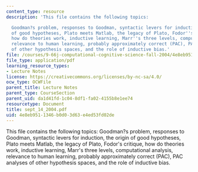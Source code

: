 ```yaml
---
content_type: resource
description: 'This file contains the following topics:

  Goodman?s problem, responses to Goodman, syntactic levers for induction, the origin
  of good hypotheses, Plato meets Matlab, the legacy of Plato, Fodor''s critique,
  how do theories work, inductive learning, Marr''s three levels, computational analysis,
  relevance to human learning, probably approximately correct (PAC), PAC analyses
  of other hypothesis spaces, and the role of inductive bias.'
file: /courses/9-66j-computational-cognitive-science-fall-2004/4e8eb9511346b0d03d63e4ed53fd02de_sept_14_2004.pdf
file_type: application/pdf
learning_resource_types:
- Lecture Notes
license: https://creativecommons.org/licenses/by-nc-sa/4.0/
ocw_type: OCWFile
parent_title: Lecture Notes
parent_type: CourseSection
parent_uid: da1d41fd-1c04-8df1-fa02-4155b8e1ee74
resourcetype: Document
title: sept_14_2004.pdf
uid: 4e8eb951-1346-b0d0-3d63-e4ed53fd02de
---
```

This file contains the following topics:
Goodman?s problem, responses to Goodman, syntactic levers for induction, the origin of good hypotheses, Plato meets Matlab, the legacy of Plato, Fodor's critique, how do theories work, inductive learning, Marr's three levels, computational analysis, relevance to human learning, probably approximately correct (PAC), PAC analyses of other hypothesis spaces, and the role of inductive bias.